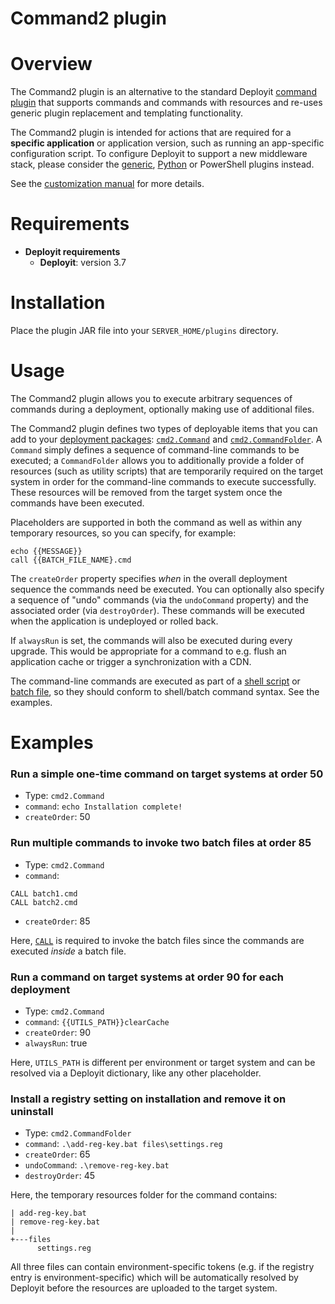 # Command2 plugin #

# Overview #

The Command2 plugin is an alternative to the standard Deployit [command plugin](http://docs.xebialabs.com/releases/latest/deployit/commandPluginManual.html) that supports commands and commands with resources and re-uses generic plugin replacement and templating functionality.

The Command2 plugin is intended for actions that are required for a **specific application** or application version, such as running an app-specific configuration script. To configure Deployit to support a new middleware stack, please consider the [generic](http://docs.xebialabs.com/releases/latest/deployit/genericPluginManual.html), [Python](http://docs.xebialabs.com/releases/latest/deployit/pythonPluginManual.html) or PowerShell plugins instead. 

See the [customization manual](docs.xebialabs.com/releases/latest/deployit/customizationmanual.html) for more details.

# Requirements #

* **Deployit requirements**
	* **Deployit**: version 3.7

# Installation #

Place the plugin JAR file into your `SERVER_HOME/plugins` directory.

# Usage #

The Command2 plugin allows you to execute arbitrary sequences of commands during a deployment, optionally making use of additional files.

The Command2 plugin defines two types of deployable items that you can add to your [deployment packages](http://docs.xebialabs.com/releases/latest/deployit/packagingmanual.html): [`cmd2.Command`](https://github.com/xebialabs/community-plugins/blob/master/deployit-udm-plugins/utility-plugins/command2-plugin/src/main/resources/synthetic.xml#L30) and [`cmd2.CommandFolder`](https://github.com/xebialabs/community-plugins/blob/master/deployit-udm-plugins/utility-plugins/command2-plugin/src/main/resources/synthetic.xml#L6). A `Command` simply defines a sequence of command-line commands to be executed; a `CommandFolder` allows you to additionally provide a folder of resources (such as utility scripts) that are temporarily required on the target system in order for the command-line commands to execute successfully. These resources will be removed from the target system once the commands have been executed.

Placeholders are supported in both the command as well as within any temporary resources, so you can specify, for example:
```
echo {{MESSAGE}}
call {{BATCH_FILE_NAME}.cmd
```

The `createOrder` property specifies _when_ in the overall deployment sequence the commands need be executed. You can optionally also specify a sequence of "undo" commands (via the `undoCommand` property) and the associated order (via `destroyOrder`). These commands will be executed when the application is undeployed or rolled back.

If `alwaysRun` is set, the commands will also be executed during every upgrade. This would be appropriate for a command to e.g. flush an application cache or trigger a synchronization with a CDN.

The command-line commands are executed as part of a [shell script](https://github.com/xebialabs/community-plugins/blob/master/deployit-udm-plugins/utility-plugins/command2-plugin/src/main/resources/cmd2/CommandRunner.sh.ftl) or [batch file](https://github.com/xebialabs/community-plugins/blob/master/deployit-udm-plugins/utility-plugins/command2-plugin/src/main/resources/cmd2/CommandRunner.bat.ftl), so they should conform to shell/batch command syntax. See the examples. 

# Examples #

### Run a simple one-time command on target systems at order 50

* Type: `cmd2.Command`
* `command`: `echo Installation complete!`
* `createOrder`: 50

### Run multiple commands to invoke two batch files at order 85

* Type: `cmd2.Command`
* `command`: 

```
CALL batch1.cmd
CALL batch2.cmd
```

* `createOrder`: 85

Here, [`CALL`](https://www.microsoft.com/resources/documentation/windows/xp/all/proddocs/en-us/call.mspx?mfr=true) is required to invoke the batch files since the commands are executed _inside_ a batch file.

### Run a command on target systems at order 90 for each deployment

* Type: `cmd2.Command`
* `command`: `{{UTILS_PATH}}clearCache`
* `createOrder`: 90
* `alwaysRun`: true

Here, `UTILS_PATH` is different per environment or target system and can be resolved via a Deployit dictionary, like any other placeholder.

### Install a registry setting on installation and remove it on uninstall

* Type: `cmd2.CommandFolder`
* `command`: `.\add-reg-key.bat files\settings.reg`
* `createOrder`: 65
* `undoCommand`: `.\remove-reg-key.bat`
* `destroyOrder`: 45

Here, the temporary resources folder for the command contains:
```
| add-reg-key.bat
| remove-reg-key.bat
|
+---files
      settings.reg
```
All three files can contain environment-specific tokens (e.g. if the registry entry is environment-specific) which will be automatically resolved by Deployit before the resources are uploaded to the target system.